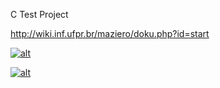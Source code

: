 C Test Project

http://wiki.inf.ufpr.br/maziero/doku.php?id=start

[![alt](https://codenvy.com/factory/resources/factory-white.png)](https://codenvy.com/factory?id=gq5i9g43vlwynggf)

[![alt](https://rawgit.com/slemeur/4a900bb68300a2643679/raw/1ad2c6d784c92fc21886c765bc6315a1f2ee690c/codenvy-contribute.svg)](https://codenvy.com/ide-resources/share/project/luisfer.rigoni/c-test)
